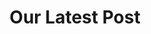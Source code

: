 ---
title: "Our Latest Post"
description : "this is a meta description"
mainsection: "true"
draft: false
---